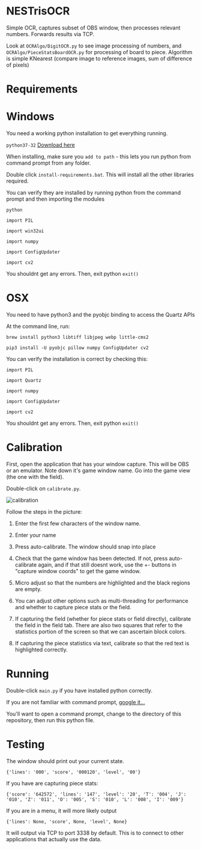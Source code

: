 NESTrisOCR
===
Simple OCR, captures subset of OBS window, then processes relevant numbers.
Forwards results via TCP.

Look at `OCRAlgo/DigitOCR.py` to see image processing of numbers, and `OCRAlgo/PieceStatsBoardOCR.py` for processing of board to piece.
Algorithm is simple KNearest (compare image to reference images, sum of difference of pixels)


Requirements
===

Windows
=====
You need a working python installation to get everything running.

`python37-32` [Download here](https://www.python.org/downloads/release/python-372/)

When installing, make sure you `add to path` - this lets you run python from command prompt from any folder.

Double click `install-requirements.bat`. This will install all the other libraries required.

You can verify they are installed by running python from the command prompt and then importing the modules

`python`

`import PIL` 

`import win32ui`

`import numpy`

`import ConfigUpdater`

`import cv2`


You shouldnt get any errors. Then, exit python
`exit()`


OSX
=====

You need to have python3 and the pyobjc binding to access the Quartz APIs

At the command line, run:

`brew install python3 libtiff libjpeg webp little-cms2`

`pip3 install -U pyobjc pillow numpy ConfigUpdater cv2`

You can verify the installation is correct by checking this:

`import PIL`

`import Quartz`

`import numpy`

`import ConfigUpdater`

`import cv2`


You shouldnt get any errors. Then, exit python
`exit()`


Calibration
===
First, open the application that has your window capture. This will be OBS or an emulator.
Note down it's game window name. Go into the game view (the one with the field).

Double-click on `calibrate.py`.

![calibration](https://github.com/alex-ong/NESTrisOCR/blob/master/assets/doc/example-calibration.png)

Follow the steps in the picture:

1) Enter the first few characters of the window name.

2) Enter your name

3) Press auto-calibrate. The window should snap into place

4) Check that the game window has been detected. If not, press auto-calibrate again, and if that still doesnt work,
   use the +- buttons in "capture window coords" to get the game window.

5) Micro adjust so that the numbers are highlighted and the black regions are empty.

6) You can adjust other options such as multi-threading for performance and whether to capture piece stats or the field.

7) If capturing the field (whether for piece stats or field directly), calibrate the field in the field tab. There are also
   two squares that refer to the statistics portion of the screen so that we can ascertain block colors.

8) If capturing the piece statistics via text, calibrate so that the red text is highlighted correctly.

Running
===
Double-click `main.py` if you have installed python correctly.

If you are not familiar with command prompt, [google it...](https://www.google.com/search?q=how+to+change+directory+in+command+prompt)

You'll want to open a command prompt, change to the directory of this repository, then run this python file.


Testing
===
The window should print out your current state.

`{'lines': '000', 'score', '000120', 'level', '00'}`

If you have are capturing piece stats:

`{'score': '642572', 'lines': '147', 'level': '20', 'T': '004', 'J': '010', 'Z': '011', 'O': '005', 'S': '010', 'L': '008', 'I': '009'}`

If you are in a menu, it will more likely output

`{'lines': None, 'score', None, 'level', None}`

It will output via TCP to port 3338 by default. This is to connect to other applications that actually use the data.
